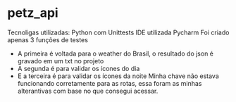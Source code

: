 # petz_api
Tecnoligas utilizadas:
Python com Unittests
IDE utilizada Pycharm
Foi criado apenas 3 funções de testes
- A primeira é voltada para o weather do Brasil, o resultado do json é gravado em um txt no projeto
- A segunda é para validar os ícones do dia
- E a terceira é para validar os ícones da noite
Minha chave não estava funcionando corretamente para as rotas, essa foram as minhas alterantivas
com base no que consegui acessar.
